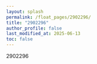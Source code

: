 ```yaml
---
layout: splash
permalink: /float_pages/2902296/
title: "2902296"
author_profile: false
last_modified_at: 2025-06-13
toc: false
---
```

 
2902296
